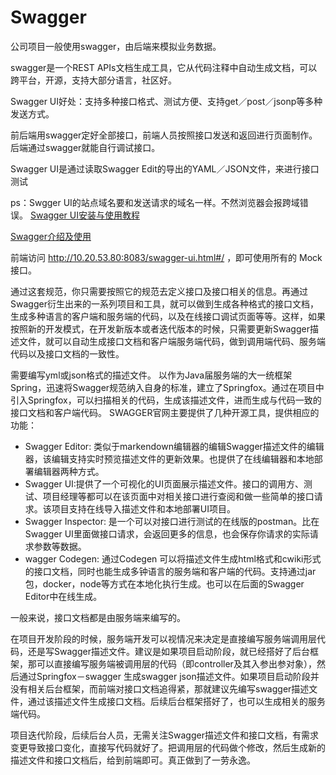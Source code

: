 # Swagger
公司项目一般使用swagger，由后端来模拟业务数据。

swagger是一个REST APIs文档生成工具，它从代码注释中自动生成文档，可以跨平台，开源，支持大部分语言，社区好。

Swagger UI好处：支持多种接口格式、测试方便、支持get／post／jsonp等多种发送方式。

前后端用swagger定好全部接口，前端人员按照接口发送和返回进行页面制作。后端通过swagger就能自行调试接口。

Swagger UI是通过读取Swagger Edit的导出的YAML／JSON文件，来进行接口测试

ps：Swgger UI的站点域名要和发送请求的域名一样。不然浏览器会报跨域错误。
[Swagger UI安装与使用教程](https://blog.csdn.net/rth362147773/article/details/78966395)

[Swagger介绍及使用](https://blog.csdn.net/weixin_42554191/article/details/105742386)

前端访问 http://10.20.53.80:8083/swagger-ui.html#/ ，即可使用所有的 Mock接口。

通过这套规范，你只需要按照它的规范去定义接口及接口相关的信息。再通过Swagger衍生出来的一系列项目和工具，就可以做到生成各种格式的接口文档，生成多种语言的客户端和服务端的代码，以及在线接口调试页面等等。这样，如果按照新的开发模式，在开发新版本或者迭代版本的时候，只需要更新Swagger描述文件，就可以自动生成接口文档和客户端服务端代码，做到调用端代码、服务端代码以及接口文档的一致性。

需要编写yml或json格式的描述文件。
以作为Java届服务端的大一统框架Spring，迅速将Swagger规范纳入自身的标准，建立了Springfox。通过在项目中引入Springfox，可以扫描相关的代码，生成该描述文件，进而生成与代码一致的接口文档和客户端代码。
SWAGGER官网主要提供了几种开源工具，提供相应的功能：
- Swagger Editor: 类似于markendown编辑器的编辑Swagger描述文件的编辑器，该编辑支持实时预览描述文件的更新效果。也提供了在线编辑器和本地部署编辑器两种方式。
- Swagger UI:提供了一个可视化的UI页面展示描述文件。接口的调用方、测试、项目经理等都可以在该页面中对相关接口进行查阅和做一些简单的接口请求。该项目支持在线导入描述文件和本地部署UI项目。
- Swagger Inspector: 是一个可以对接口进行测试的在线版的postman。比在Swagger UI里面做接口请求，会返回更多的信息，也会保存你请求的实际请求参数等数据。
- wagger Codegen: 通过Codegen 可以将描述文件生成html格式和cwiki形式的接口文档，同时也能生成多钟语言的服务端和客户端的代码。支持通过jar包，docker，node等方式在本地化执行生成。也可以在后面的Swagger Editor中在线生成。

一般来说，接口文档都是由服务端来编写的。

在项目开发阶段的时候，服务端开发可以视情况来决定是直接编写服务端调用层代码，还是写Swagger描述文件。建议是如果项目启动阶段，就已经搭好了后台框架，那可以直接编写服务端被调用层的代码（即controller及其入参出参对象），然后通过Springfox－swagger 生成swagger json描述文件。如果项目启动阶段并没有相关后台框架，而前端对接口文档追得紧，那就建议先编写swagger描述文件，通过该描述文件生成接口文档。后续后台框架搭好了，也可以生成相关的服务端代码。

项目迭代阶段，后续后台人员，无需关注Swagger描述文件和接口文档，有需求变更导致接口变化，直接写代码就好了。把调用层的代码做个修改，然后生成新的描述文件和接口文档后，给到前端即可。真正做到了一劳永逸。
